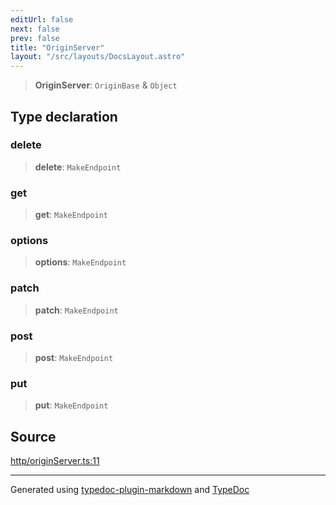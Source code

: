 ```yaml
---
editUrl: false
next: false
prev: false
title: "OriginServer"
layout: "/src/layouts/DocsLayout.astro"
---
```


> **OriginServer**: `OriginBase` & `Object`

## Type declaration

### delete

> **delete**: `MakeEndpoint`

### get

> **get**: `MakeEndpoint`

### options

> **options**: `MakeEndpoint`

### patch

> **patch**: `MakeEndpoint`

### post

> **post**: `MakeEndpoint`

### put

> **put**: `MakeEndpoint`

## Source

[http/originServer.ts:11](https://github.com/edwinlzs/chainflow/blob/902c18e/src/http/originServer.ts#L11)

***

Generated using [typedoc-plugin-markdown](https://www.npmjs.com/package/typedoc-plugin-markdown) and [TypeDoc](https://typedoc.org/)
